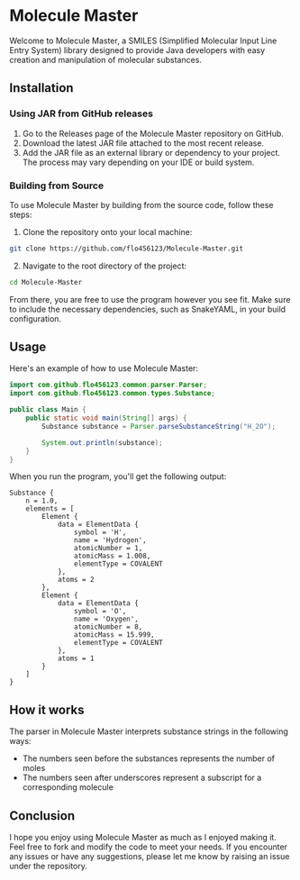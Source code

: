 # Molecule Master

Welcome to Molecule Master, a SMILES (Simplified Molecular Input Line Entry System) library designed to provide Java developers with easy creation and manipulation of molecular substances.

## Installation

### Using JAR from GitHub releases
1. Go to the Releases page of the Molecule Master repository on GitHub.
2. Download the latest JAR file attached to the most recent release.
3. Add the JAR file as an external library or dependency to your project. The process may vary depending on your IDE or build system.

### Building from Source
To use Molecule Master by building from the source code, follow these steps:

1. Clone the repository onto your local machine:
```bash
git clone https://github.com/flo456123/Molecule-Master.git
```
2. Navigate to the root directory of the project:
```bash
cd Molecule-Master
```

From there, you are free to use the program however you see fit. Make sure to include the necessary dependencies, such as SnakeYAML, in your build configuration.

## Usage
Here's an example of how to use Molecule Master:

```java
import com.github.flo456123.common.parser.Parser;
import com.github.flo456123.common.types.Substance;

public class Main {
    public static void main(String[] args) {
        Substance substance = Parser.parseSubstanceString("H_2O");

        System.out.println(substance);
    }
}
```

When you run the program, you'll get the following output:

```
Substance {
    n = 1.0,
    elements = [
        Element {
            data = ElementData {
                symbol = 'H',
                name = 'Hydrogen',
                atomicNumber = 1,
                atomicMass = 1.008,
                elementType = COVALENT
            },
            atoms = 2
        },
        Element {
            data = ElementData {
                symbol = 'O',
                name = 'Oxygen',
                atomicNumber = 8,
                atomicMass = 15.999,
                elementType = COVALENT
            },
            atoms = 1
        }
    ]
}
```

## How it works
The parser in Molecule Master interprets substance strings in the following ways:
- The numbers seen before the substances represents the number of moles
- The numbers seen after underscores represent a subscript for a corresponding molecule

## Conclusion

I hope you enjoy using Molecule Master as much as I enjoyed making it. Feel free to fork and modify the code to meet your needs. If you encounter any issues or have any suggestions, please let me know by raising an issue under the repository.